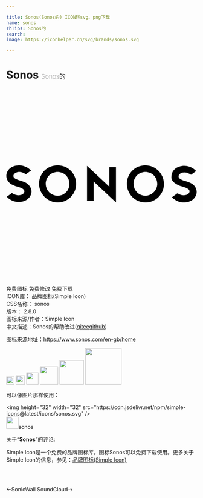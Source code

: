 ```yaml
---

title: Sonos(Sonos的) ICON转svg、png下载
name: sonos
zhTips: Sonos的
search: 
image: https://iconhelper.cn/svg/brands/sonos.svg

---
```


# Sonos  <small style="font-size: 60%;font-weight: 100">Sonos的</small>

<div id="svg" class="svg-wrap">
<svg role="img" viewBox="0 0 24 24" xmlns="http://www.w3.org/2000/svg"><title>Sonos icon</title><path d="M12.988 12.36l-2.813-2.634v4.429h.837V11.7l2.813 2.633V9.905h-.837zM6.464 9.665A2.3 2.3 0 0 0 4.13 12c0 1.257 1.077 2.334 2.334 2.334A2.3 2.3 0 0 0 8.798 12a2.3 2.3 0 0 0-2.334-2.334m0 3.83A1.482 1.482 0 0 1 4.968 12c0-.838.658-1.496 1.496-1.496S7.96 11.162 7.96 12s-.658 1.496-1.496 1.496M2.694 12c-.24-.18-.54-.3-.958-.419-.838-.24-.838-.479-.838-.598 0-.24.299-.48.718-.48.36 0 .658.18.778.24l.06.06.658-.479-.06-.06s-.538-.598-1.436-.598c-.419 0-.838.12-1.137.359-.3.24-.479.598-.479.958s.18.718.479.957c.24.18.538.3.957.42.838.239.838.478.838.598 0 .239-.299.478-.718.478-.359 0-.658-.18-.778-.239l-.06-.06-.658.479.06.06s.538.598 1.436.598c.42 0 .838-.12 1.137-.359.3-.24.48-.598.48-.957 0-.36-.18-.659-.48-.958m14.843-2.334A2.3 2.3 0 0 0 15.202 12a2.337 2.337 0 0 0 2.334 2.334A2.3 2.3 0 0 0 19.87 12a2.337 2.337 0 0 0-2.334-2.334m0 3.83A1.482 1.482 0 0 1 16.04 12c0-.838.658-1.496 1.496-1.496s1.496.658 1.496 1.496-.718 1.496-1.496 1.496m3.77-1.556c.24.18.54.3.958.42.838.239.838.478.838.598 0 .239-.299.478-.718.478-.36 0-.658-.18-.778-.239h-.06l-.658.479.06.06s.538.598 1.436.598c.419 0 .838-.12 1.137-.359s.479-.598.479-.958-.18-.718-.479-.957c-.24-.18-.538-.3-.957-.42-.838-.239-.838-.478-.838-.598 0-.239.299-.478.718-.478.359 0 .658.18.778.239l.06.06.658-.479-.06-.06s-.538-.598-1.436-.598c-.42 0-.838.12-1.137.359-.3.24-.48.598-.48.957-.059.36.12.659.48.898"/></svg>
</div>
<detail full-name='sonos'></detail>

<div class="detail-page">
<p>
<span><span class="badge-success badge">免费图标</span> <span class="badge-success badge">免费修改</span>  <span class="badge-success badge">免费下载</span> </span>
<br/>
<span>
ICON库：
<span class="badge-secondary badge">品牌图标(Simple Icon)</span> 
</span>
<br/>
<span>
CSS名称：
<span class="badge-secondary badge">sonos</span> 
</span>

<br/>
<span>
版本：
<span class="badge-secondary badge">2.8.0</span> 
</span>
<br/>
<span>图标来源/作者：<span class="badge-light badge">Simple Icon</span></span> 
<br/>
<span class="zh-detail">中文描述：<span class="badge-primary badge">Sonos的</span><span class="help-link"><span>帮助改进</span>(<a href="https://gitee.com/liuwave/icon-helper/edit/master/json/brands/sonos.json" target="_blank" rel="noopener noreferrer">gitee</a><a href="https://github.com/liuwave/icon-helper/edit/master/json/brands/sonos.json" target="_blank" rel="noopener noreferrer">github</a></span>)</span><br/>
</p>
</div><div class="description description alert alert-light"><p>图标来源地址：<a href="https://www.sonos.com/en-gb/home" target="_blank" rel="noopener noreferrer">https://www.sonos.com/en-gb/home</a></p></div>
<div class="alert alert-dark">
<img height="21" width="21" src="https://cdn.jsdelivr.net/npm/simple-icons@latest/icons/sonos.svg" />
<img height="24" width="24" src="https://cdn.jsdelivr.net/npm/simple-icons@latest/icons/sonos.svg" />
<img height="32" width="32" src="https://cdn.jsdelivr.net/npm/simple-icons@latest/icons/sonos.svg" />
<img height="48" width="48" src="https://cdn.jsdelivr.net/npm/simple-icons@latest/icons/sonos.svg" />
<img height="64" width="64" src="https://cdn.jsdelivr.net/npm/simple-icons@latest/icons/sonos.svg" />
<img height="96" width="96" src="https://cdn.jsdelivr.net/npm/simple-icons@latest/icons/sonos.svg" />

</div>
<div>
  <p>可以像图片那样使用：    
  </p>
  <div class="alert alert-primary" style="font-size: 14px">
    &lt;img height="32" width="32" src="https://cdn.jsdelivr.net/npm/simple-icons@latest/icons/sonos.svg" /&gt;
    <copy-btn content='<img height="32" width="32" src="https://cdn.jsdelivr.net/npm/simple-icons@latest/icons/sonos.svg" />'></copy-btn>
  </div>
  <div class="alert alert-secondary">
    <img height="32" width="32" src="https://cdn.jsdelivr.net/npm/simple-icons@latest/icons/sonos.svg" />sonos
    <copy-btn content="sonos" btn-title="复制图标名称"></copy-btn>
  </div>
</div>
<div class="icon-detail__container">
<p>关于“<b>Sonos</b>”的评论:</p>
</div>
<Vssue title="关于“Sonos”的评论" />
<div><p>Simple Icon是一个免费的品牌图标库。图标Sonos可以免费下载使用。更多关于  Simple Icon的信息，参见：<a target="_blank" href="https://iconhelper.cn/brands.html">品牌图标(Simple Icon)</a>
</p></div>


<div style="padding:2rem 0 " class="page-nav"><p class="inner"><span class="prev">←<router-link to="/icon/sonicwall.html">SonicWall</router-link></span> <span class="next"><router-link to="/icon/soundcloud.html">SoundCloud</router-link>→</span></p></div>
